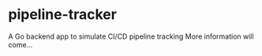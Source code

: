 # pipeline-tracker

A Go backend app to simulate CI/CD pipeline tracking
More information will come...
